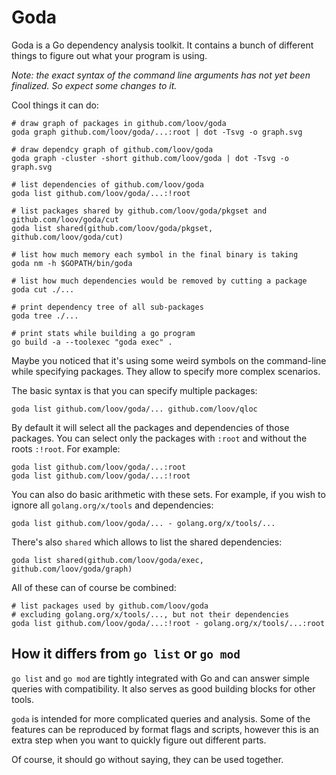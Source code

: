 # Goda

Goda is a Go dependency analysis toolkit. It contains a bunch of different things to figure out what your program is using.

_Note: the exact syntax of the command line arguments has not yet been finalized. So expect some changes to it._

Cool things it can do:

```
# draw graph of packages in github.com/loov/goda
goda graph github.com/loov/goda/...:root | dot -Tsvg -o graph.svg

# draw dependcy graph of github.com/loov/goda
goda graph -cluster -short github.com/loov/goda | dot -Tsvg -o graph.svg

# list dependencies of github.com/loov/goda
goda list github.com/loov/goda/...:!root

# list packages shared by github.com/loov/goda/pkgset and github.com/loov/goda/cut
goda list shared(github.com/loov/goda/pkgset, github.com/loov/goda/cut)

# list how much memory each symbol in the final binary is taking
goda nm -h $GOPATH/bin/goda

# list how much dependencies would be removed by cutting a package
goda cut ./...

# print dependency tree of all sub-packages
goda tree ./...

# print stats while building a go program
go build -a --toolexec "goda exec" .
```

Maybe you noticed that it's using some weird symbols on the command-line while specifying packages. They allow to specify more complex scenarios.

The basic syntax is that you can specify multiple packages:

```
goda list github.com/loov/goda/... github.com/loov/qloc
```

By default it will select all the packages and dependencies of those packages. You can select only the packages with `:root` and without the roots `:!root`. For example:

```
goda list github.com/loov/goda/...:root
goda list github.com/loov/goda/...:!root
```

You can also do basic arithmetic with these sets. For example, if you wish to ignore all `golang.org/x/tools` and dependencies:

```
goda list github.com/loov/goda/... - golang.org/x/tools/...
```

There's also `shared` which allows to list the shared dependencies:

```
goda list shared(github.com/loov/goda/exec, github.com/loov/goda/graph)
```

All of these can of course be combined:

```
# list packages used by github.com/loov/goda
# excluding golang.org/x/tools/..., but not their dependencies
goda list github.com/loov/goda/...:!root - golang.org/x/tools/...:root
```

## How it differs from `go list` or `go mod`

`go list` and `go mod` are tightly integrated with Go and can answer simple queries with compatibility. It also serves as good building blocks for other tools.

`goda` is intended for more complicated queries and analysis. Some of the features can be reproduced by format flags and scripts, however this is an extra step when you want to quickly figure out different parts.

Of course, it should go without saying, they can be used together.